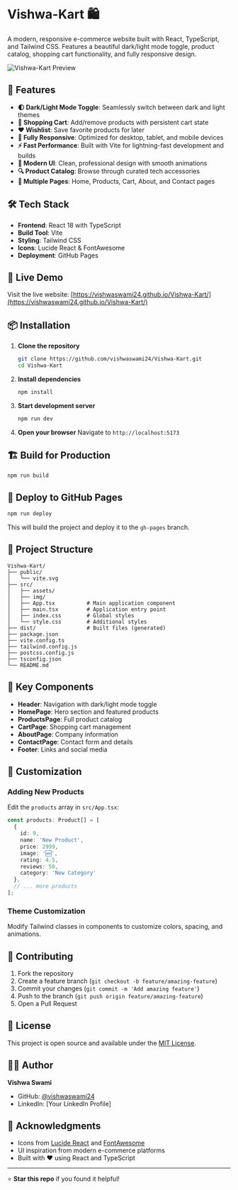# Vishwa-Kart 🛍️

A modern, responsive e-commerce website built with React, TypeScript, and Tailwind CSS. Features a beautiful dark/light mode toggle, product catalog, shopping cart functionality, and fully responsive design.

![Vishwa-Kart Preview](https://via.placeholder.com/800x400/1a1a1a/00ffff?text=Vishwa-Kart+E-commerce)

## 🌟 Features

- **🌓 Dark/Light Mode Toggle**: Seamlessly switch between dark and light themes
- **🛒 Shopping Cart**: Add/remove products with persistent cart state
- **❤️ Wishlist**: Save favorite products for later
- **📱 Fully Responsive**: Optimized for desktop, tablet, and mobile devices
- **⚡ Fast Performance**: Built with Vite for lightning-fast development and builds
- **🎨 Modern UI**: Clean, professional design with smooth animations
- **🔍 Product Catalog**: Browse through curated tech accessories
- **📄 Multiple Pages**: Home, Products, Cart, About, and Contact pages

## 🛠️ Tech Stack

- **Frontend**: React 18 with TypeScript
- **Build Tool**: Vite
- **Styling**: Tailwind CSS
- **Icons**: Lucide React & FontAwesome
- **Deployment**: GitHub Pages

## 🚀 Live Demo

Visit the live website: [https://vishwaswami24.github.io/Vishwa-Kart/](https://vishwaswami24.github.io/Vishwa-Kart/)

## 📦 Installation

1. **Clone the repository**
   ```bash
   git clone https://github.com/vishwaswami24/Vishwa-Kart.git
   cd Vishwa-Kart
   ```

2. **Install dependencies**
   ```bash
   npm install
   ```

3. **Start development server**
   ```bash
   npm run dev
   ```

4. **Open your browser**
   Navigate to `http://localhost:5173`

## 🏗️ Build for Production

```bash
npm run build
```

## 🚀 Deploy to GitHub Pages

```bash
npm run deploy
```

This will build the project and deploy it to the `gh-pages` branch.

## 📁 Project Structure

```
Vishwa-Kart/
├── public/
│   └── vite.svg
├── src/
│   ├── assets/
│   ├── img/
│   ├── App.tsx          # Main application component
│   ├── main.tsx         # Application entry point
│   ├── index.css        # Global styles
│   └── style.css        # Additional styles
├── dist/                # Built files (generated)
├── package.json
├── vite.config.ts
├── tailwind.config.js
├── postcss.config.js
├── tsconfig.json
└── README.md
```

## 🎯 Key Components

- **Header**: Navigation with dark/light mode toggle
- **HomePage**: Hero section and featured products
- **ProductsPage**: Full product catalog
- **CartPage**: Shopping cart management
- **AboutPage**: Company information
- **ContactPage**: Contact form and details
- **Footer**: Links and social media

## 🎨 Customization

### Adding New Products

Edit the `products` array in `src/App.tsx`:

```typescript
const products: Product[] = [
  {
    id: 9,
    name: 'New Product',
    price: 2999,
    image: '🆕',
    rating: 4.5,
    reviews: 50,
    category: 'New Category'
  },
  // ... more products
];
```

### Theme Customization

Modify Tailwind classes in components to customize colors, spacing, and animations.

## 🤝 Contributing

1. Fork the repository
2. Create a feature branch (`git checkout -b feature/amazing-feature`)
3. Commit your changes (`git commit -m 'Add amazing feature'`)
4. Push to the branch (`git push origin feature/amazing-feature`)
5. Open a Pull Request

## 📄 License

This project is open source and available under the [MIT License](LICENSE).

## 👨‍💻 Author

**Vishwa Swami**
- GitHub: [@vishwaswami24](https://github.com/vishwaswami24)
- LinkedIn: [Your LinkedIn Profile]

## 🙏 Acknowledgments

- Icons from [Lucide React](https://lucide.dev/) and [FontAwesome](https://fontawesome.com/)
- UI inspiration from modern e-commerce platforms
- Built with ❤️ using React and TypeScript

---

⭐ **Star this repo** if you found it helpful!
